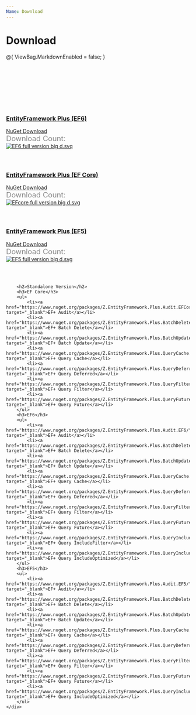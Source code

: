 ```yaml
---
Name: Download
---
```


# Download
@{
    ViewBag.MarkdownEnabled = false;
}
<div class="page-download-nuget">
    <div class="container">
        <div class="row">
            <div class="col-lg-6">
                <div class="card card-z wow slideInLeft">
                    <div class="card-header wow slideInDown">
                        <h3>
                            <a href="https://www.nuget.org/packages/Z.EntityFramework.Plus.EF6/" target="_blank"
                               onclick="ga('send', 'event', { eventAction: 'download-ef6'});">
                                EntityFramework Plus (EF6)
                            </a>
                        </h3>
                    </div>
                    <div class="card-body wow slideInUp">
                        <a class="btn btn-xl btn-z wow zoomIn" role="button" href="https://www.nuget.org/packages/Z.EntityFramework.Plus.EF6/" target="_blank"
                           onclick="ga('send', 'event', { eventAction: 'download-ef6'});">
                            <i class="fa fa-cloud-download" aria-hidden="true"></i>
                            NuGet Download
                        </a>
                        <div class="download-count-text">Download Count:</div>
                        <div class="download-count wow lightSpeedIn">
                            <a href="https://www.nuget.org/packages/Z.EntityFramework.Plus.EF6/" target="_blank"
                               onclick="ga('send', 'event', { eventAction: 'download-ef6'});">
                                <img src="https://zzzprojects.github.io/images/nuget/ef6-full-version-big-d.svg" alt="EF6 full version big d.svq">
                            </a>
                        </div>
                    </div>
                </div>
            </div>
            <div class="col-lg-6">
                <div class="card card-z wow slideInRight">
                    <div class="card-header wow slideInDown">
                        <h3>
                            <a href="https://www.nuget.org/packages/Z.EntityFramework.Plus.EFCore/" target="_blank"
                               onclick="ga('send', 'event', { eventAction: 'download-efcore'});">
                                EntityFramework Plus (EF Core)
                            </a>
                        </h3>
                    </div>
                    <div class="card-body wow slideInUp">
                        <a class="btn btn-xl btn-z wow zoomIn" role="button" href="https://www.nuget.org/packages/Z.EntityFramework.Plus.EFCore/" target="_blank"
                           onclick="ga('send', 'event', { eventAction: 'download-efcore'});">
                            <i class="fa fa-cloud-download" aria-hidden="true"></i>
                            NuGet Download
                        </a>
                        <div class="download-count-text">Download Count:</div>
                        <div class="download-count wow lightSpeedIn">
                            <a href="https://www.nuget.org/packages/Z.EntityFramework.Plus.EFCore/" target="_blank"
                               onclick="ga('send', 'event', { eventAction: 'download-efcore'});">
                                <img src="https://zzzprojects.github.io/images/nuget/efcore-full-version-big-d.svg" alt="EFcore full version big d.svg">
                            </a>
                        </div>
                    </div>
                </div>
            </div>
        </div>
        <div class="row">
            <div class="col-lg-6">
                <div class="card card-z wow slideInLeft">
                    <div class="card-header wow slideInDown">
                        <h3>
                            <a href="https://www.nuget.org/packages/Z.EntityFramework.Plus.EF5/" target="_blank"
                               onclick="ga('send', 'event', { eventAction: 'download-ef5'});">
                                EntityFramework Plus (EF5)
                            </a>
                        </h3>
                    </div>
                    <div class="card-body wow slideInUp">
                        <a class="btn btn-xl btn-z wow zoomIn" role="button" href="https://www.nuget.org/packages/Z.EntityFramework.Plus.EF5/" target="_blank"
                           onclick="ga('send', 'event', { eventAction: 'download-ef5'});">
                            <i class="fa fa-cloud-download" aria-hidden="true"></i>
                            NuGet Download
                        </a>
                        <div class="download-count-text">Download Count:</div>
                        <div class="download-count wow lightSpeedIn">
                            <a href="https://www.nuget.org/packages/Z.EntityFramework.Plus.EF5/" target="_blank"
                               onclick="ga('send', 'event', { eventAction: 'download-ef5'});">
                                <img src="https://zzzprojects.github.io/images/nuget/ef5-full-version-big-d.svg" alt="EF5 full version big d.svg">
                            </a>
                        </div>
                    </div>
                </div>
            </div>
        </div>

        <h2>Standalone Version</h2>
        <h3>EF Core</h3>
        <ul>
            <li><a href="https://www.nuget.org/packages/Z.EntityFramework.Plus.Audit.EFCore/" target="_blank">EF+ Audit</a></li>
            <li><a href="https://www.nuget.org/packages/Z.EntityFramework.Plus.BatchDelete.EFCore/" target="_blank">EF+ Batch Delete</a></li>
            <li><a href="https://www.nuget.org/packages/Z.EntityFramework.Plus.BatchUpdate.EFCore/" target="_blank">EF+ Batch Update</a></li>
            <li><a href="https://www.nuget.org/packages/Z.EntityFramework.Plus.QueryCache.EFCore/" target="_blank">EF+ Query Cache</a></li>
            <li><a href="https://www.nuget.org/packages/Z.EntityFramework.Plus.QueryDeferred.EFCore/" target="_blank">EF+ Query Deferred</a></li>
            <li><a href="https://www.nuget.org/packages/Z.EntityFramework.Plus.QueryFilter.EFCore/" target="_blank">EF+ Query Filter</a></li>
            <li><a href="https://www.nuget.org/packages/Z.EntityFramework.Plus.QueryFuture.EFCore/" target="_blank">EF+ Query Future</a></li>
        </ul>
        <h3>EF6</h3>
        <ul>
            <li><a href="https://www.nuget.org/packages/Z.EntityFramework.Plus.Audit.EF6/" target="_blank">EF+ Audit</a></li>
            <li><a href="https://www.nuget.org/packages/Z.EntityFramework.Plus.BatchDelete.EF6/" target="_blank">EF+ Batch Delete</a></li>
            <li><a href="https://www.nuget.org/packages/Z.EntityFramework.Plus.BatchUpdate.EF6/" target="_blank">EF+ Batch Update</a></li>
            <li><a href="https://www.nuget.org/packages/Z.EntityFramework.Plus.QueryCache.EF6/" target="_blank">EF+ Query Cache</a></li>
            <li><a href="https://www.nuget.org/packages/Z.EntityFramework.Plus.QueryDeferred.EF6/" target="_blank">EF+ Query Deferred</a></li>
            <li><a href="https://www.nuget.org/packages/Z.EntityFramework.Plus.QueryFilter.EF6/" target="_blank">EF+ Query Filter</a></li>
            <li><a href="https://www.nuget.org/packages/Z.EntityFramework.Plus.QueryFuture.EF6/" target="_blank">EF+ Query Future</a></li>
            <li><a href="https://www.nuget.org/packages/Z.EntityFramework.Plus.QueryIncludeFilter.EF6/" target="_blank">EF+ Query IncludeFilter</a></li>
            <li><a href="https://www.nuget.org/packages/Z.EntityFramework.Plus.QueryIncludeOptimized.EF6/" target="_blank">EF+ Query IncludeOptimized</a></li>
        </ul>
        <h3>EF5</h3>
        <ul>
            <li><a href="https://www.nuget.org/packages/Z.EntityFramework.Plus.Audit.EF5/" target="_blank">EF+ Audit</a></li>
            <li><a href="https://www.nuget.org/packages/Z.EntityFramework.Plus.BatchDelete.EF5/" target="_blank">EF+ Batch Delete</a></li>
            <li><a href="https://www.nuget.org/packages/Z.EntityFramework.Plus.BatchUpdate.EF5/" target="_blank">EF+ Batch Update</a></li>
            <li><a href="https://www.nuget.org/packages/Z.EntityFramework.Plus.QueryCache.EF5/" target="_blank">EF+ Query Cache</a></li>
            <li><a href="https://www.nuget.org/packages/Z.EntityFramework.Plus.QueryDeferred.EF5/" target="_blank">EF+ Query Deferred</a></li>
            <li><a href="https://www.nuget.org/packages/Z.EntityFramework.Plus.QueryFilter.EF5/" target="_blank">EF+ Query Filter</a></li>
            <li><a href="https://www.nuget.org/packages/Z.EntityFramework.Plus.QueryFuture.EF5/" target="_blank">EF+ Query Future</a></li>
            <li><a href="https://www.nuget.org/packages/Z.EntityFramework.Plus.QueryIncludeOptimized.EF5/" target="_blank">EF+ Query IncludeOptimized</a></li>
        </ul>
    </div>
</div>


<style>
.page-download-nuget {
	margin-top: 150px;
}
.page-download-nuget .btn-z {
	margin-bottom: 50px;
}
.page-download-nuget .download-count-text {
	color: #888;
	font-size: 1.25rem;
}
.page-download-nuget .row .col-lg-6 {
	margin-bottom: 60px;
}
@media (max-width: 575px) {
	.page-download-nuget .card-z img {
		width: 90%;
	}
	.page-download-nuget .btn-z {
		font-size: 1.5rem;
	}
}
</style>